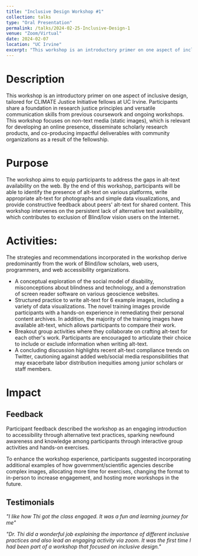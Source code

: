 ```yaml
---
title: "Inclusive Design Workshop #1"
collection: talks
type: "Oral Presentation"
permalink: /talks/2024-02-25-Inclusive-Design-1
venue: "Zoom/Virtual"
date: 2024-02-07
location: "UC Irvine"
excerpt: "This workshop is an introductory primer on one aspect of inclusive design, tailored for CLIMATE Justice Initiative fellows at UC Irvine"
---
```

# Description
This workshop is an introductory primer on one aspect of inclusive design, tailored for CLIMATE Justice Initiative fellows at UC Irvine. Participants share a foundation in research justice principles and versatile communication skills from previous coursework and ongoing workshops. This workshop focuses on non-text media (static images), which is relevant for developing an online presence, disseminate scholarly research products, and co-producing impactful deliverables with community organizations as a result of the fellowship.

# Purpose
The workshop aims to equip participants to address the gaps in alt-text availability on the web. By the end of this workshop, participants will be able to identify the presence of alt-text on various platforms, write appropriate alt-text for photographs and simple data visualizations, and provide constructive feedback about peers' alt-text for shared content. This workshop intervenes on the persistent lack of alternative text availability, which contributes to exclusion of Blind/low vision users on the Internet. 

# Activities:
The strategies and recommendations incorporated in the workshop derive predominantly from the work of Blind/low scholars, web users, programmers, and web accessibility organizations. 
* A conceptual exploration of the social model of disability, misconceptions about blindness and technology, and a demonstration of screen reader software on various geoscience websites.
* Structured practice to write alt-text for 6 example images, including a variety of data visualizations. The novel training images provide participants with a hands-on experience in remediating their personal content archives. In addition, the majority of the training images have available alt-text, which allows participants to compare their work.
* Breakout group activities where they collaborate on crafting alt-text for each other's work. Participants are encouraged to articulate their choice to include or exclude information when writing alt-text.
* A concluding discussion highlights recent alt-text compliance trends on Twitter, cautioning against added web/social media responsibilities that may exacerbate labor distribution inequities among junior scholars or staff members.

# Impact

## Feedback
Participant feedback described the workshop as an engaging introduction to accessibility through alternative text practices, sparking newfound awareness and knowledge among participants through interactive group activities and hands-on exercises.

To enhance the workshop experience, participants suggested incorporating additional examples of how government/scientific agencies describe complex images, allocating more time for exercises, changing the format to in-person to increase engagement, and hosting more workshops in the future.

## Testimonials

*"I like how Thi got the class engaged. It was a fun and learning journey for me"*

*"Dr. Thi did a wonderful job explaining the importance of different inclusive practices and also lead an engaging activity via zoom. It was the first time I had been part of a workshop that focused on inclusive design."*
